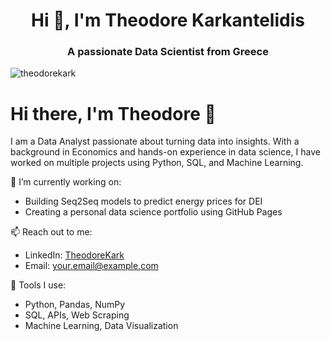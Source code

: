<h1 align="center">Hi 👋, I'm Theodore Karkantelidis</h1>
<h3 align="center">A passionate Data Scientist from Greece</h3>


<p align="left"> <img src="https://komarev.com/ghpvc/?username=theodorekark&label=Profile%20views&color=0e75b6&style=flat" alt="theodorekark" /> </p>

# Hi there, I'm Theodore 👋

I am a Data Analyst passionate about turning data into insights. With a background in Economics and hands-on experience in data science, I have worked on multiple projects using Python, SQL, and Machine Learning.

🔭 I’m currently working on:
- Building Seq2Seq models to predict energy prices for DEI
- Creating a personal data science portfolio using GitHub Pages

📫 Reach out to me:
- LinkedIn: [TheodoreKark](https://www.linkedin.com/in/yourprofile/)
- Email: your.email@example.com

🚀 Tools I use:
- Python, Pandas, NumPy
- SQL, APIs, Web Scraping
- Machine Learning, Data Visualization
